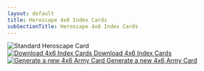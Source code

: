 ```yaml
---
layout: default
title: Heroscape 4x6 Index Cards
subSectionTitle: Heroscape 4x6 Index Cards
---
```

<section class="thumbnails">
    <img src="{{ '/cardGenerator/assets/images/cardThumbnails/Index_4x6_Charos-min.png' | relative_url }}" alt="Standard Heroscape Card">
</section>        
<section class="downloads">
    <div class="download-option">
        <a href="{{ '/cardGenerator/4x6Index/download4x6.html' | relative_url }}">
            <img src="{{ '/cardGenerator/assets/images/Download.png' | relative_url }}" alt="Download 4x6 Index Cards">
            <span>Download 4x6 Index Cards</span>
        </a>
    </div>            
    <div class="download-option">
        <a href="{{ '/cardGenerator/cardMaker/cardMaker.html?cardsize=4x6' | relative_url }}">
            <img src="{{ '/cardGenerator/assets/images/new.png' | relative_url }}" alt="Generate a new 4x6 Army Card">
            <span>Generate a new 4x6 Army Card</span>
        </a>
    </div>
</section>